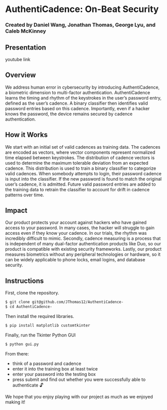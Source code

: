 # AuthentiCadence: On-Beat Security
###  Created by Daniel Wang, Jonathan Thomas, George Lyu, and Caleb McKinney

## Presentation
youtube link

## Overview
We address human error in cybersecurity by introducing AuthentiCadence, a biometric dimension to multi-factor authentication. AuthentiCadence learns the timing and rhythm of the keystrokes in the user’s password entry, defined as the user’s cadence. A binary classifier then identifies valid password entries based on this cadence. Importantly, even if a hacker knows the password, the device remains secured by cadence authentication.

## How it Works
We start with an initial set of valid cadences as training data. The cadences are encoded as vectors, where vector components represent normalized time elapsed between keystrokes. The distribution of cadence vectors is used to determine the maximum tolerable deviation from an expected cadence. This distribution is used to train a binary classifier to categorize valid cadences. When somebody attempts to login, their password cadence is input into the classifier. If the new password is found to match the original user’s cadence, it is admitted. Future valid password entries are added to the training data to retrain the classifier to account for drift in cadence patterns over time.

## Impact
Our product protects your account against hackers who have gained access to your password. In many cases, the hacker will struggle to gain access even if they know your cadence. In our trials, the rhythm was incredibly difficult to mimic. Secondly, cadence measuring is a process that is independent of many dual-factor authentication products like Duo, so our product is compatible with existing security frameworks. Lastly, our product measures biometrics without any peripheral technologies or hardware, so it can be widely applicable to phone locks, email logins, and database security.

## Instructions

First, clone the repository.
```bash
$ git clone git@github.com/JThomas12/AuthentiCadence-
$ cd AuthentiCadence-
```
Then install the required libraries.
```bash
$ pip install matplotlib customtkinter
```
Finally, run the Tkinter Python GUI
```bash
$ python gui.py
```

From there: 
- think of a password and cadence
- enter it into the training box at least twice
- enter your password into the testing box
- press submit and find out whether you were successfully able to authenticate 🔓

We hope that you enjoy playing with our project as much as we enjoyed making it!